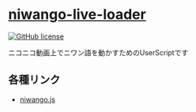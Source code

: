 # [niwango-live-loader](https://github.com/xpadev-net/niwango-live-loader/)
[![GitHub license](https://img.shields.io/badge/license-MIT-blue.svg)](https://github.com/xpadev-net/niwango-live-loader/blob/master/LICENSE)

ニコニコ動画上でニワン語を動かすためのUserScriptです

## 各種リンク
- [niwango.js](https://github.com/xpadev-net/niwango.js/)